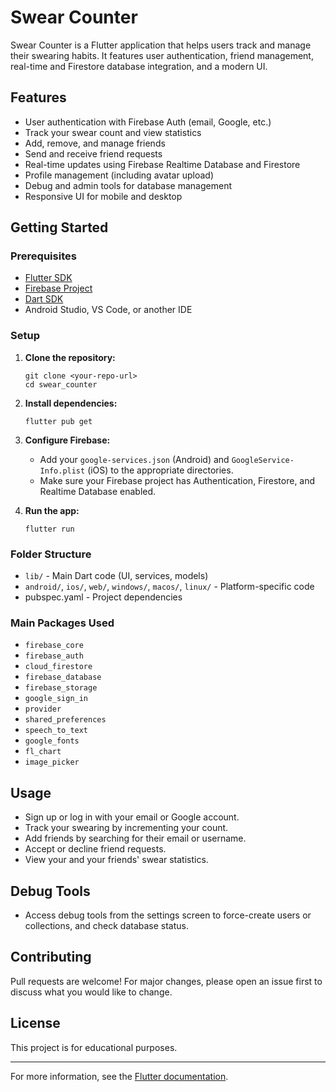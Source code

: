# Swear Counter

Swear Counter is a Flutter application that helps users track and manage their swearing habits. It features user authentication, friend management, real-time and Firestore database integration, and a modern UI.

## Features

- User authentication with Firebase Auth (email, Google, etc.)
- Track your swear count and view statistics
- Add, remove, and manage friends
- Send and receive friend requests
- Real-time updates using Firebase Realtime Database and Firestore
- Profile management (including avatar upload)
- Debug and admin tools for database management
- Responsive UI for mobile and desktop

## Getting Started

### Prerequisites

- [Flutter SDK](https://flutter.dev/docs/get-started/install)
- [Firebase Project](https://console.firebase.google.com/)
- [Dart SDK](https://dart.dev/get-dart)
- Android Studio, VS Code, or another IDE

### Setup

1. **Clone the repository:**
   ```
   git clone <your-repo-url>
   cd swear_counter
   ```

2. **Install dependencies:**
   ```
   flutter pub get
   ```

3. **Configure Firebase:**
   - Add your `google-services.json` (Android) and `GoogleService-Info.plist` (iOS) to the appropriate directories.
   - Make sure your Firebase project has Authentication, Firestore, and Realtime Database enabled.

4. **Run the app:**
   ```
   flutter run
   ```

### Folder Structure

- `lib/` - Main Dart code (UI, services, models)
- `android/`, `ios/`, `web/`, `windows/`, `macos/`, `linux/` - Platform-specific code
- pubspec.yaml - Project dependencies

### Main Packages Used

- `firebase_core`
- `firebase_auth`
- `cloud_firestore`
- `firebase_database`
- `firebase_storage`
- `google_sign_in`
- `provider`
- `shared_preferences`
- `speech_to_text`
- `google_fonts`
- `fl_chart`
- `image_picker`

## Usage

- Sign up or log in with your email or Google account.
- Track your swearing by incrementing your count.
- Add friends by searching for their email or username.
- Accept or decline friend requests.
- View your and your friends' swear statistics.

## Debug Tools

- Access debug tools from the settings screen to force-create users or collections, and check database status.

## Contributing

Pull requests are welcome! For major changes, please open an issue first to discuss what you would like to change.

## License

This project is for educational purposes.

---

For more information, see the [Flutter documentation](https://flutter.dev/docs).
